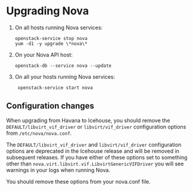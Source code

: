 # Upgrading Nova

1. On all hosts running Nova services:

       openstack-service stop nova
       yum -d1 -y upgrade \*nova\*

1. On your Nova API host:

       openstack-db --service nova --update

1. On all your hosts running Nova services:
 
        openstack-service start nova

## Configuration changes

When upgrading from Havana to Icehouse, you should remove the
`DEFAULT/libvirt_vif_driver` or `libvirt/vif_driver` configuration
options from `/etc/nova/nova.conf`.

The `DEFAULT/libvirt_vif_driver` and `libvirt/vif_driver`
configuration options are deprecated in the Icehouse release and
will be removed in subsequent releases. If you have either of these
options set to something other than
`nova.virt.libvirt.vif.LibvirtGenericVIFDriver` you will see
warnings in your logs when running Nova.

You should remove these options from your nova.conf file.

